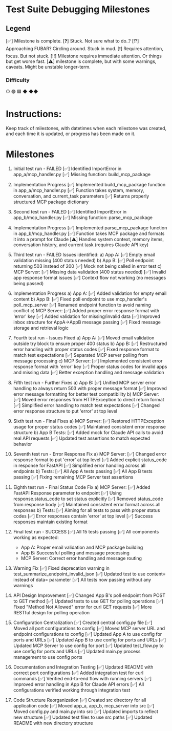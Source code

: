 # Test Suite Debugging Milestones

## Legend

[✅] Milestone is complete.
[❓] Stuck. Not sure what to do..?
[⁉️] Approaching FUBAR? Circling around. Stuck in mud.
[❗] Requires attention, focus. But not stuck.
[‼️] Milestone requires immediate attention. Or things but get worse fast.
[⚠️] milestone is complete, but with some warnings, caveats. Might be unstable longer-term.

### Difficulty
○
🟢
🟦
◆
◆◆


# Instructions:

Keep track of milestones, with datetimes when each milestone was created, and each time it is updated, or progress has been made on it.



# Milestones

1. Initial test run - FAILED
   [✅] Identified ImportError in app_a/mcp_handler.py
   [✅] Missing function: build_mcp_package

2. Implementation Progress
   [✅] Implemented build_mcp_package function in app_a/mcp_handler.py
   [✅] Function takes system, memory, conversation, and current_task parameters
   [✅] Returns properly structured MCP package dictionary

3. Second test run - FAILED
   [✅] Identified ImportError in app_b/mcp_handler.py
   [✅] Missing function: parse_mcp_package

4. Implementation Progress
   [✅] Implemented parse_mcp_package function in app_b/mcp_handler.py
   [✅] Function takes MCP package and formats it into a prompt for Claude
   [⚠️] Handles system context, memory items, conversation history, and current task (requires Claude API key)

5. Third test run - FAILED
   Issues identified:
   a) App A:
      [✅] Empty email validation missing (400 status needed)
   b) App B:
      [✅] Poll endpoint returning 503 instead of 200
      [✅] Mock not being called in error test
   c) MCP Server:
      [✅] Missing data validation (400 status needed)
      [✅] Invalid app response format issues
      [✅] Context flow not working (no messages being passed)

6. Implementation Progress
   a) App A:
      [✅] Added validation for empty email content
   b) App B:
      [✅] Fixed poll endpoint to use mcp_handler's poll_mcp_server
      [✅] Renamed endpoint function to avoid naming conflict
   c) MCP Server:
      [✅] Added proper error response format with 'error' key
      [✅] Added validation for missing/invalid data
      [✅] Improved inbox structure for AppA->AppB message passing
      [✅] Fixed message storage and retrieval logic

7. Fourth test run - Issues Fixed
   a) App A:
      [✅] Moved email validation outside try block to ensure proper 400 status
   b) App B:
      [✅] Restructured error handling with proper status codes
      [✅] Fixed response format to match test expectations
      [✅] Separated MCP server polling from message processing
   c) MCP Server:
      [✅] Implemented consistent error response format with 'error' key
      [✅] Proper status codes for invalid apps and missing data
      [✅] Better exception handling and message validation

8. Fifth test run - Further Fixes
   a) App B:
      [✅] Unified MCP server error handling to always return 503 with proper message format
      [✅] Improved error message formatting for better test compatibility
   b) MCP Server:
      [✅] Moved error responses from HTTPException to direct return format
      [✅] Simplified error handling to match test expectations
      [✅] Changed error response structure to put 'error' at top level

9. Sixth test run - Final Fixes
   a) MCP Server:
      [✅] Restored HTTPException usage for proper status codes
      [✅] Maintained consistent error response structure
   b) App B Tests:
      [✅] Added mock for Claude API calls to avoid real API requests
      [✅] Updated test assertions to match expected behavior

10. Seventh test run - Error Response Fix
    a) MCP Server:
       [✅] Changed error response format to put 'error' at top level
       [✅] Added explicit status_code in response for FastAPI
       [✅] Simplified error handling across all endpoints
    b) Tests:
       [✅] All App A tests passing
       [✅] All App B tests passing
       [✅] Fixing remaining MCP Server test assertions

11. Eighth test run - Final Status Code Fix
    a) MCP Server:
       [✅] Added FastAPI Response parameter to endpoint
       [✅] Using response.status_code to set status explicitly
       [✅] Removed status_code from response body
       [✅] Maintained consistent error format across all responses
    b) Tests:
       [✅] Aiming for all tests to pass with proper status codes
       [✅] Error responses contain 'error' at top level
       [✅] Success responses maintain existing format

12. Final test run - SUCCESS
    [✅] All 15 tests passing
    [✅] All components working as expected:
       - App A: Proper email validation and MCP package building
       - App B: Successful polling and message processing
       - MCP Server: Correct error handling and message routing

13. Warning Fix
    [✅] Fixed deprecation warning in test_summarize_endpoint_invalid_json
    [✅] Updated test to use content= instead of data= parameter
    [✅] All tests now passing without any warnings

14. API Design Improvement
    [✅] Changed App B's poll endpoint from POST to GET method
    [✅] Updated tests to use GET for polling operations
    [✅] Fixed "Method Not Allowed" error for curl GET requests
    [✅] More RESTful design for polling operation

15. Configuration Centralization
    [✅] Created central config.py file
    [✅] Moved all port configurations to config
    [✅] Moved MCP server URL and endpoint configurations to config
    [✅] Updated App A to use config for ports and URLs
    [✅] Updated App B to use config for ports and URLs
    [✅] Updated MCP Server to use config for port
    [✅] Updated test_flow.py to use config for ports and URLs
    [✅] Updated main.py process management to use config ports

16. Documentation and Integration Testing
    [✅] Updated README with correct port configurations
    [✅] Added integration test for curl commands
    [✅] Verified end-to-end flow with running servers
    [✅] Improved error handling in App B for Claude API errors
    [✅] All configurations verified working through integration test

17. Code Structure Reorganization
    [✅] Created src directory for all application code
    [✅] Moved app_a, app_b, mcp_server into src
    [✅] Moved config.py and main.py into src
    [✅] Updated imports to reflect new structure
    [✅] Updated test files to use src paths
    [✅] Updated README with new directory structure

